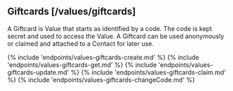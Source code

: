 ## Giftcards [/values/giftcards]

A Giftcard is Value that starts as identified by a code.  The code is kept secret and used to access the Value.  A Giftcard can be used anonymously or claimed and attached to a Contact for later use.

{% include 'endpoints/values-giftcards-create.md' %}
{% include 'endpoints/values-giftcards-get.md' %}
{% include 'endpoints/values-giftcards-update.md' %}
{% include 'endpoints/values-giftcards-claim.md' %}
{% include 'endpoints/values-giftcards-changeCode.md' %}

